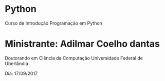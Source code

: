 # Python
Curso de Introdução Programação em Python


# Ministrante: Adilmar Coelho dantas
Doutorando em Ciência da Computação 
Universidade Federal de Uberlândia

Dia: 17/09/2017 


